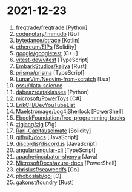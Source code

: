 # 2021-12-23

1. [freqtrade/freqtrade](https://github.com/freqtrade/freqtrade "Free, open source crypto trading bot") [Python]
2. [codenotary/immudb](https://github.com/codenotary/immudb "immudb - world’s fastest immutable database, built on a zero trust model") [Go]
3. [bytedance/btrace](https://github.com/bytedance/btrace "🔥🔥 btrace(AKA RheaTrace) is a high performance Android trace tool which is based on Systrace, it support to define custom events automatically during building apk and using bhook to provider more native events like IO.") [Kotlin]
4. [ethereum/EIPs](https://github.com/ethereum/EIPs "The Ethereum Improvement Proposal repository") [Solidity]
5. [google/googletest](https://github.com/google/googletest "GoogleTest - Google Testing and Mocking Framework") [C++]
6. [vitest-dev/vitest](https://github.com/vitest-dev/vitest "A Vite-native test framework. It's fast!") [TypeScript]
7. [EmbarkStudios/kajiya](https://github.com/EmbarkStudios/kajiya "💡 Experimental real-time global illumination renderer 🦀") [Rust]
8. [prisma/prisma](https://github.com/prisma/prisma "Next-generation ORM for Node.js & TypeScript | PostgreSQL, MySQL, MariaDB, SQL Server, SQLite & MongoDB (Preview)") [TypeScript]
9. [LunarVim/Neovim-from-scratch](https://github.com/LunarVim/Neovim-from-scratch "A Neovim config designed from scratch to be understandable") [Lua]
10. [ossu/data-science](https://github.com/ossu/data-science "📊 Path to a free self-taught education in Data Science!") 
11. [dabeaz/dataklasses](https://github.com/dabeaz/dataklasses "A different spin on dataclasses.") [Python]
12. [microsoft/PowerToys](https://github.com/microsoft/PowerToys "Windows system utilities to maximize productivity") [C#]
13. [ErikCH/DevYouTubeList](https://github.com/ErikCH/DevYouTubeList "List of Development YouTube Channels") 
14. [Maelstromage/Log4jSherlock](https://github.com/Maelstromage/Log4jSherlock "") [PowerShell]
15. [EbookFoundation/free-programming-books](https://github.com/EbookFoundation/free-programming-books "📚 Freely available programming books") 
16. [ziglang/zig](https://github.com/ziglang/zig "General-purpose programming language and toolchain for maintaining robust, optimal, and reusable software.") [Zig]
17. [Rari-Capital/solmate](https://github.com/Rari-Capital/solmate "Modern, opinionated, and gas optimized building blocks for smart contract development.") [Solidity]
18. [github/docs](https://github.com/github/docs "The open-source repo for docs.github.com") [JavaScript]
19. [discordjs/discord.js](https://github.com/discordjs/discord.js "A powerful JavaScript library for interacting with the Discord API") [JavaScript]
20. [angular/angular-cli](https://github.com/angular/angular-cli "CLI tool for Angular") [TypeScript]
21. [apache/incubator-shenyu](https://github.com/apache/incubator-shenyu "ShenYu is High-Performance Java API Gateway.") [Java]
22. [MicrosoftDocs/azure-docs](https://github.com/MicrosoftDocs/azure-docs "Open source documentation of Microsoft Azure") [PowerShell]
23. [chrislusf/seaweedfs](https://github.com/chrislusf/seaweedfs "SeaweedFS is a fast distributed storage system for blobs, objects, files, and data lake, for billions of files! Blob store has O(1) disk seek, cloud tiering. Filer supports Cloud Drive, cross-DC active-active replication, Kubernetes, POSIX FUSE mount, S3 API, S3 Gateway, Hadoop, WebDAV, encryption, Erasure Coding.") [Go]
24. [phoboslab/qoi](https://github.com/phoboslab/qoi "The “Quite OK Image Format” for fast, lossless image compression") [C]
25. [gakonst/foundry](https://github.com/gakonst/foundry "Foundry is a blazing fast, portable and modular toolkit for Ethereum application development written in Rust.") [Rust]
